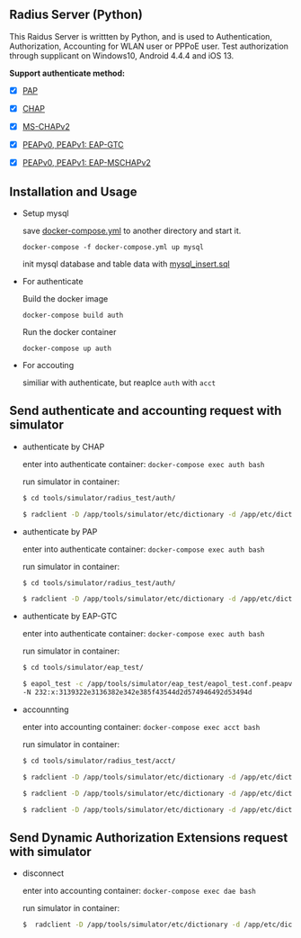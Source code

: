 ## Radius Server (Python)

This Raidus Server is writtten by Python, and is used to Authentication, Authorization, Accounting for WLAN user or PPPoE user.
Test authorization through supplicant on Windows10, Android 4.4.4 and iOS 13.

**Support authenticate method:**

- [x] [PAP](https://tools.ietf.org/search/rfc1334)

- [x] [CHAP](https://tools.ietf.org/search/rfc1994)

- [x] [MS-CHAPv2](https://tools.ietf.org/html/rfc2759)

- [x] [PEAPv0, PEAPv1: EAP-GTC](https://tools.ietf.org/html/draft-josefsson-pppext-eap-tls-eap-05)

- [x] [PEAPv0, PEAPv1: EAP-MSCHAPv2](https://tools.ietf.org/html/draft-kamath-pppext-peapv0-00)


## Installation and Usage

- Setup mysql

  save [docker-compose.yml](https://github.com/zeroleo12345/restful_server/blob/master/docker-compose.yml) to another directory and start it.

  `docker-compose -f docker-compose.yml up mysql`

  init mysql database and table data with [mysql_insert.sql](https://github.com/zeroleo12345/radius_server/blob/feature/add_docker/data/db/mysql_insert.sql)

- For authenticate

  Build the docker image

  `docker-compose build auth`

  Run the docker container

  `docker-compose up auth`

- For accouting

  similiar with authenticate, but reaplce `auth` with `acct`


## Send authenticate and accounting request with simulator

- authenticate by CHAP

  enter into authenticate container: `docker-compose exec auth bash`

  run simulator in container:

  ```bash
  $ cd tools/simulator/radius_test/auth/

  $ radclient -D /app/tools/simulator/etc/dictionary -d /app/etc/dictionary 127.0.0.1:1812  auth  'testing123'  < /app/tools/simulator/radius_test/auth/chap.conf
  ```

- authenticate by PAP

  enter into authenticate container: `docker-compose exec auth bash`

  run simulator in container:

  ```bash
  $ cd tools/simulator/radius_test/auth/

  $ radclient -D /app/tools/simulator/etc/dictionary -d /app/etc/dictionary 127.0.0.1:1812  auth  'testing123'  < /app/tools/simulator/radius_test/auth/pap.conf
  ```

- authenticate by EAP-GTC

  enter into authenticate container: `docker-compose exec auth bash`

  run simulator in container:

  ```bash
  $ cd tools/simulator/eap_test/

  $ eapol_test -c /app/tools/simulator/eap_test/eapol_test.conf.peapv1.gtc -a 127.0.0.1 -p 1812 -s testing123 -r 0 -N 30:s:FF-FF-FF-FF-FF-FF -N 32:s:AC -N 4:x:43544d2d574946492d53494d
  -N 232:x:3139322e3136382e342e385f43544d2d574946492d53494d
  ```

- accounnting

  enter into accounting container: `docker-compose exec acct bash`

  run simulator in container:

  ```bash
  $ cd tools/simulator/radius_test/acct/

  $ radclient -D /app/tools/simulator/etc/dictionary -d /app/etc/dictionary 127.0.0.1:1813  acct  'testing123'  < /app/tools/simulator/radius_test/acct/i.conf

  $ radclient -D /app/tools/simulator/etc/dictionary -d /app/etc/dictionary 127.0.0.1:1813  acct  'testing123'  < /app/tools/simulator/radius_test/acct/u.conf

  $ radclient -D /app/tools/simulator/etc/dictionary -d /app/etc/dictionary 127.0.0.1:1813  acct  'testing123'  < /app/tools/simulator/radius_test/acct/t.conf
  ```


## Send Dynamic Authorization Extensions request with simulator
  
- disconnect

  enter into accounting container: `docker-compose exec dae bash` 
  
  run simulator in container:

  ```bash
  $  radclient -D /app/tools/simulator/etc/dictionary -d /app/etc/dictionary 127.0.0.1:3799  disconnect  'testing123'  < /app/tools/simulator/radius_test/dae/disconnect.conf
  ```
